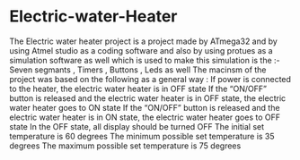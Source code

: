 # Electric-water-Heater
The Electric water heater project is a project made by ATmega32 and by using Atmel studio as a coding software and also by using protues as a simulation software as well which is used to make this simulation is the :- Seven segmants , Timers , Buttons , Leds as well 
The macinsm of the project was based on the following as a general way :
  If power is connected to the heater, the electric water heater is in OFF state 
 If the “ON/OFF” button is released and the electric water heater is in OFF state, 
the electric water heater goes to ON state 
 If the “ON/OFF” button is released and the electric water heater is in ON state, 
the electric water heater goes to OFF state 
 In the OFF state, all display should be turned OFF 
 The initial set temperature is 60 degrees 
 The minimum possible set temperature is 35 degrees
The maximum possible set temperature is 75 degrees
